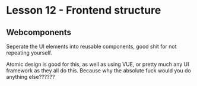 # Lesson 12 - Frontend structure
## Webcomponents
Seperate the UI elements into reusable components, good shit for not repeating yourself.

Atomic design is good for this, as well as using VUE, or pretty much any UI framework as they all do this. Because why the absolute fuck would you do anything else??????

